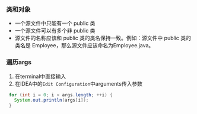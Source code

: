 ### 类和对象

- 一个源文件中只能有一个 public 类
- 一个源文件可以有多个非 public 类
- 源文件的名称应该和 public 类的类名保持一致。例如：源文件中 public 类的类名是 Employee，那么源文件应该命名为Employee.java。



### 遍历args

1. 在terminal中直接输入
2. 在IDEA中的`Edit Configuration`中arguments传入参数

```java
 for (int i = 0; i < args.length; ++i) {
   System.out.println(args[i]);
 }
```

